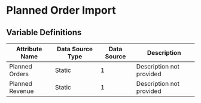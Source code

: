 # Planned Order Import

### 

## Variable Definitions

| Attribute Name|Data Source Type|Data Source|Description|
| --- | --- | --- | --- |
|Planned Orders|Static|1|Description not provided|
|Planned Revenue|Static|1|Description not provided|



